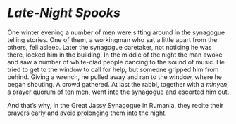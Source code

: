 # ***Late-Night Spooks***



One winter evening a number of men were sitting around in the synagogue telling stories. One of them, a workingman who sat a little apart from the others, fell asleep. Later the synagogue caretaker, not noticing he was there, locked him in the building. In the middle of the night the man awoke and saw a number of white-clad people dancing to the sound of music. He tried to get to the window to call for help, but someone gripped him from behind. Giving a wrench, he pulled away and ran to the window, where he began shouting. A crowd gathered. At last the rabbi, together with a *minyen*, a prayer quorum of ten men, went into the synagogue and escorted him out.

And that’s why, in the Great Jassy Synagogue in Rumania, they recite their prayers early and avoid prolonging them into the night.